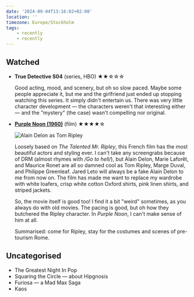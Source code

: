 ```yaml
---
date: '2024-09-04T13:16:02+02:00'
location: ''
timezone: Europe/Stockholm
tags:
    - recently
    - recently
---
```

## Watched

- **True Detective S04** (series, HBO) ★★☆☆☆

  Good acting, mood, and scenery, but oh so slow paced. Maybe some people appreciate it, but me and the girlfriend just ended up stopping watching this series. It simply didn't entertain us. There was very little character development — the characters weren't that interesting either — and the "mystery" (the case) wasn't compelling nor original.

- [**Purple Noon (1960)**](https://en.wikipedia.org/wiki/Purple_Noon) (film) ★★★★☆

  ![Alain Delon as Tom Ripley](https://www.austinchronicle.com/binary/f265/SS.PurpleNoon.jpg)

  Loosely based on _The Talented Mr. Ripley_, this French film has the most beautiful actors and styling ever. I can't take any screengrabs because of DRM (almost rhymes with _/Go to hell/_), but Alain Delon, Marie Laforêt, and Maurice Ronet are all so damned cool as Tom Ripley, Marge Duval, and Philippe Greenleaf. Jared Leto will always be a fake Alain Delon to me from now on. The film has made me want to replace my wardrobe with white loafers, crisp white cotton Oxford shirts, pink linen shirts, and striped jackets.
  
  So, the movie itself is good too! I find it a bit "weird" sometimes, as you always do with old movies. The pacing is good, but oh how they butchered the Ripley character. In _Purple Noon_, I can't make sense of him at all.
  
  Summarised: come for Ripley, stay for the costumes and scenes of pre-tourism Rome.

## Uncategorised

- The Greatest Night In Pop
- Squaring the Circle — about Hipgnosis
- Furiosa — a Mad Max Saga
- Kaos

